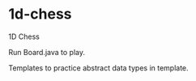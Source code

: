 # 1d-chess
 1D Chess

Run Board.java to play.

Templates to practice abstract data types in template.
